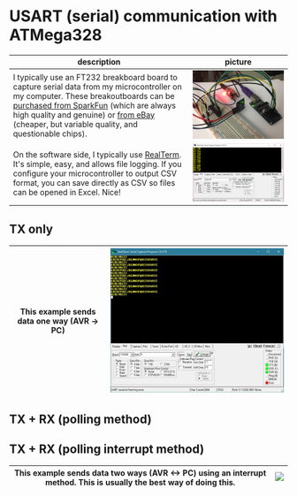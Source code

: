 # USART (serial) communication with ATMega328

description | picture
---|---
I typically use an FT232 breakboard board to capture serial data from my microcontroller on my computer. These breakoutboards can be [purchased from SparkFun](https://www.sparkfun.com/products/12731) (which are always high quality and genuine) or [from eBay](http://www.ebay.com/sch/ft232+breakout) (cheaper, but variable quality, and questionable chips). | ![](../ATMega328%202017-02-08%20i2c%20LM75A%20thermometer/circuit.jpg)
On the software side, I typically use [RealTerm](https://realterm.sourceforge.io/). It's simple, easy, and allows file logging. If you configure your microcontroller to output CSV format, you can save directly as CSV so files can be opened in Excel. Nice!|![](../ATMega328%202017-02-08%20i2c%20LM75A%20thermometer/demo.png)

## TX only
This example sends data one way (AVR -> PC)|![](tx%20only/demo.jpg)
---|---

## TX + RX (polling method)

## TX + RX (polling interrupt method)
This example sends data two ways (AVR <-> PC) using an interrupt method. This is usually the best way of doing this.|![]('tx%20rx%20interrupt/demo.png')
---|---

